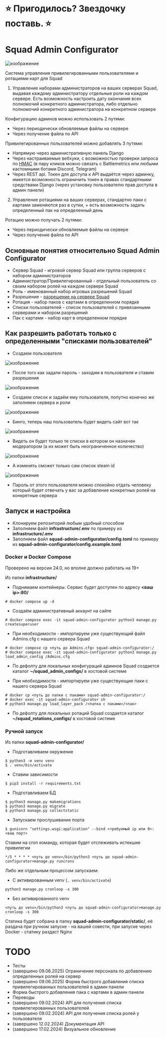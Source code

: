 # **⭐ Пригодилось? Звездочку поставь. ⭐**

# Squad Admin Configurator

![изображение](https://github.com/user-attachments/assets/05410618-ef41-4634-8415-c231ff90ea80)

Система управления привилегированными пользователями и ротациями карт для Squad

1) Управление наборами администраторов на ваших серверах Squad, выдавая каждому администратору отдельные роли на каждом сервере.
Есть возможность настроить дату окончания всех полномочий конкретного администратора, либо отдельно полномочий конкретного администратора на конкретном сервере

Конфигурацию админов можно использовать 2 путями:
- Через периодически обновляемые файлы на сервере
- Через получение файла по API

Привилегированных пользователей можно добавлять 3 путями:
- Напрямую через административную панель Django
- Через настраиваемые вебхуки, с возможностью проверки запроса по [HMAC](https://ru.wikipedia.org/wiki/HMAC) (в пару кликов можно связать с Battlemetrics или любыми кастомными ботами Discord, Telegram)
- Через REST api. Токен для доступа к API выдаётся через админку, имеется возможность ограничить токен в правах стандартными средствами Django (через установку пользователю прав доступа в админ панели)

2) Управление ротациями на ваших серверах, стандартно паки с картами заменяются раз в сутки, + есть возможность задать определенный пак на определенный день

Ротацию можно получать 2 путями:
- Через периодически обновляемые файлы на сервере
- Через получение файла по API

## Основные понятия относительно Squad Admin Configurator

- Сервер Squad - игровой сервер Squad или группа серверов с набором администраторов
- Администратор/Привилегированный - отдельный пользователь со своим набором ролей на каждом сервере Squad
- Роль - именованный набор игровых разрешений Squad
- Разрешение - [разрешение на сервере Squad](https://squad.fandom.com/wiki/Server_Administration)
- Ротация - набор паков с картами в определенном порядке
- Списки пользователей - список пользователей с привязанными серверами и набором разрешений
- Пак с картами - набор карт в определенном порядке

## Как разрешить работать только с определенными "списками пользователей"

- Создаем пользователя

![изображение](https://github.com/user-attachments/assets/83a9734f-682f-4955-b7f3-728e07d88c93)

- После того как задали пароль - заходим в пользователя и ставим разрешения

![изображение](https://github.com/user-attachments/assets/b1b59bca-e745-463c-99b6-801fc6205836)

- Создаем список и задаём ему пользователя, попутно конечно же заполняем сервера и роли

![изображение](https://github.com/user-attachments/assets/3a79316a-977f-4b24-937a-d74c4fd1d822)

- Бинго, теперь наш пользователь будет видеть сайт вот так

![изображение](https://github.com/user-attachments/assets/a62dc2e8-6927-4f5d-a396-51b3a99cf081)

- Видеть он будет только те списки в котором он назначен модератором (а их может быть неограниченное количество)

![изображение](https://github.com/user-attachments/assets/363af7e0-fced-4d50-a2d8-ce90cf3a83c3)

- А изменять сможет только сам список steam id

![изображение](https://github.com/user-attachments/assets/400234ca-6037-4035-974a-b77fed518494)

- Пароль от этого пользователя можно спокойно отдать человеку который будет отвечать у вас за добавление конкретных ролей на конкретные сервера

## Запуск и настройка

- Клонируем репозиторий любым удобный способом
- Заполняем файл **infrastructure/.env** по примеру из **infrastructure/.env**
- Заполняем файл **squad-admin-configurator/config.toml** по примеру из **squad-admin-configurator/config.example.toml**

### Docker и Docker Compose

Проверено на версии 24.0, но вполне должно работать на 19+

Из папки **infrastructure/**

- Поднимаем контейнеры. Сервис будет доступен по адресу **<ваш ip>:80/**
```
# docker compose up -d
```

- Создаём административный аккаунт на сайте
```
# docker compose exec -it squad-admin-configurator python3 manage.py createsuperuser
```

- При необходимости - импортируем уже существующий файл Admins.cfg с нашего сервера Squad
```
# docker compose cp <путь до Admins.cfg> squad-admin-configurator:/
# docker compose exec -it squad-admin-configurator python3 manage.py load_admin_config /Admins.cfg
```

- По дефолту для локальных конфигураций админов Squad создается каталог **~/squad_admin_configs/** в хостовой системе

- При необходимости - импортируем уже существующие паки с нашего сервера Squad
```
# docker cp <путь до папки с паками> squad-admin-configurator:/
# docker exec -it squad-admin-configurator sh
# python3 manage.py load_layer_pack /<папка с паками>/<пак>
```

- По дефолту для локальных ротаций Squad создается каталог **~/squad_rotations_configs/** в хостовой системе

### Ручной запуск

Из папки **squad-admin-configurator/**

- Подготавливаем окружение
```
$ python3 -m venv venv
$ . venv/bin/activate
```

- Ставим зависимости
```
$ pip3 install -r requirements.txt
```

- Подготавливаем БД
```
$ python3 manage.py makemigrations
$ python3 manage.py migrate
$ python3 manage.py collectstatic
```

- Запускаем прослушивание порта
``` 
$ gunicorn "settings.wsgi:application" --bind <требуемый ip или 0>:<ваш порт>
```

Ставим на cron команду, которая будет отслеживать истекшие привилегии

```
*/5 * * * * <путь до venv>/bin/python3 <путь до squad-admin-configurator>manage.py runcrons 
```

Либо же отдельным процессом запускаем:

- С активированным venv (`. venv/bin/activate`)
```
python3 manage.py cronloop -s 300 
```

- Без активированного venv
```
<путь до venv>/bin/python3 <путь до squad-admin-configurator>manage.py cronloop -s 300
```

Статика будет собрана в папку **squad-admin-configurator/static/**, её раздача при ручном запуске - на вашей совести, при запуске через Docker - статику раздаст Nginx

# TODO

- Тесты
- (завершено 09.06.2025) Ограничение персонала по добавлению определенных ролей на сервер
- (завершено 09.06.2025) Форма быстрого добавления списка привилегированных пользователей в админ панели
- Форма быстрого добавления пака с картами в админ панели
- Переводы
- (завершено 09.02.2024) API для получения списка привилегированных пользователей
- (завершено 09.02.2024) API для получения списка ролей у пользователя
- (завершено 12.02.2024) Документация API
- (завершено 17.02.2024) Визуальное обновление
